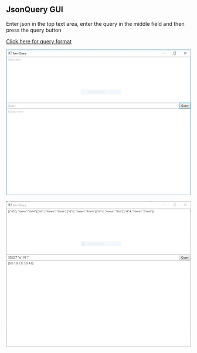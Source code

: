 ## JsonQuery GUI

Enter json in the top text area, enter the query in the middle field and then press the query button

[Click here for query format](https://github.com/raybritton/json-query/blob/master/JQL.md)

![Window](window.JPG)

![Window](window_example.JPG)

